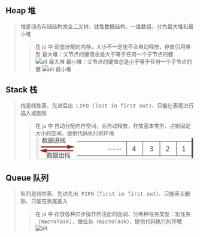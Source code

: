 ## Heap 堆

> 堆是<kbd>动态存储结构</kbd><kbd>完全二叉树</kbd>、<kbd>线性数据结构</kbd>、<kbd>一维数组</kbd>，分为最大堆和最小堆
> > 在 js 中 <kbd>动态分配的内存，大小不一定也不会自动释放，存放引用类型</kbd>
> > 最大堆：父节点的键值总是大于等于任何一个子节点的健
> > ![alt 最大堆](https://img-blog.csdn.net/20160317150649506)
> > 最小堆：父节点的键值总是小于等于任何一个子节点的健
> > ![alt 最小堆](https://img-blog.csdn.net/20160317150655703)

## Stack 栈

> 栈是<kbd>线性表</kbd>、<kbd>先进后出 LIFO (last in first out)</kbd>、<kbd>只能在表尾进行插入或删除</kbd>
> > 在 js 中 <kbd>自动分配内存空间，会自动释放，存放基本类型</kbd>、<kbd>占据固定大小的空间</kbd>、<kbd>提供代码执行的环境</kbd>
> > ![alt](./images/stack.png)

## Queue 队列

> 队列是<kbd>线性表</kbd>、<kbd>先进先出 FIFO（first in first out）</kbd>、<kbd>只能表头删除</kbd>、<kbd>只能在表尾插入</kbd>
> > 在 js 中 <kbd>存放各种异步操作所注册的回调</kbd>、<kbd>分两种任务类型：宏任务（macroTask)、微任务（microTask）</kbd>、<kbd>提供代码执行的环境</kbd>
> > ![alt](https://p1-juejin.byteimg.com/tos-cn-i-k3u1fbpfcp/e3384344bb704ead842ae5f90df318fc~tplv-k3u1fbpfcp-zoom-1.image)